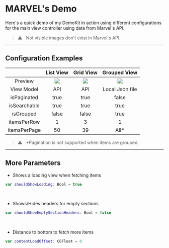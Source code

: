 
# MARVEL's Demo
Here's a quick demo of my DemoKit in action using different configurations for the main view controller using data from Marvel's API.

> :warning: &nbsp; Not visible images don't exist in Marvel's API.

---

## Configuration Examples

|               | List View | Grid View | Grouped View  |
| :-:           | :-:       | :-:       | :-:           |
| Preview       | ![](Files/ListView.gif)| ![](Files/GridView.gif) | ![](Files/GroupedList.gif) |
| View Model    | API       | API       | Local Json file |
| isPaginated   | true      | true      | false         |
| isSearchable  | true      | true      | true          |
| isGrouped     | false     | false     | true          |
| itemsPerRow   | 1         | 3         | 1             |
| itemsPerPage  | 50        | 39        | All*          |


> :warning: &nbsp; *Pagination is not supported when items are grouped.

---

## More Parameters

- Shows a loading view when fetching items

```swift
var shouldShowLoading: Bool = true
```
<br />

- Shows/Hides headers for empty sections
```swift
var shouldShowEmptySectionHeaders: Bool = false
```
<br />

- Distance to bottom to fetch more items
```swift
var contentLoadOffset: CGFloat = 0
```
<br />
